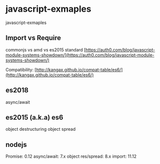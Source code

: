 # javascript-exmaples

javascript-exmaples

## Import vs Require

commonjs vs amd vs es2015 standard
[https://auth0.com/blog/javascript-module-systems-showdown/](https://auth0.com/blog/javascript-module-systems-showdown/)

Compatibility:
[http://kangax.github.io/compat-table/es6/](http://kangax.github.io/compat-table/es6/)

## es2018

async/await

## es2015 (a.k.a) es6

object destructuring
object spread

## nodejs

Promise: 0.12
async/await:  7.x
object res/spread: 8.x
import: 11.12